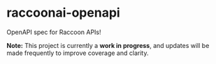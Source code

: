 # raccoonai-openapi

OpenAPI spec for Raccoon APIs!

**Note:** This project is currently a **work in progress**, and updates will be made frequently to improve coverage and clarity.